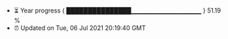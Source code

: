 - ⏳ Year progress { ███████████████▁▁▁▁▁▁▁▁▁▁▁▁▁▁▁ } 51.19 %
- ⏰ Updated on Tue, 06 Jul 2021 20:19:40 GMT

